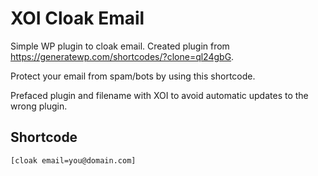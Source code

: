 # XOI Cloak Email
Simple WP plugin to cloak email. Created plugin from https://generatewp.com/shortcodes/?clone=ql24gbG.

Protect your email from spam/bots by using this shortcode.

Prefaced plugin and filename with XOI to avoid automatic updates to the wrong plugin.

## Shortcode
`[cloak email=you@domain.com]`
